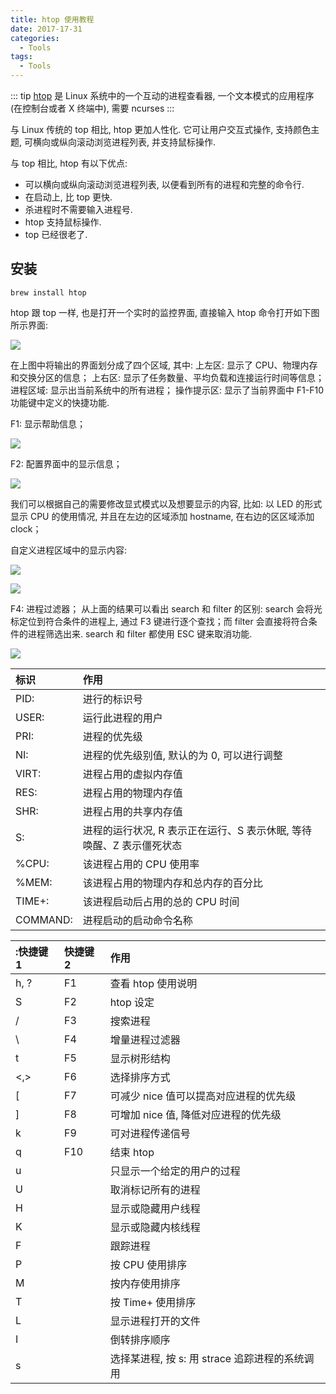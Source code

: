 ```yaml
---
title: htop 使用教程
date: 2017-17-31
categories:
  - Tools
tags: 
  - Tools
---
```


::: tip
[htop](http://hisham.hm/htop/) 是 Linux 系统中的一个互动的进程查看器, 一个文本模式的应用程序 (在控制台或者 X 终端中), 需要 ncurses
:::

<!-- more -->

与 Linux 传统的 top 相比, htop 更加人性化. 它可让用户交互式操作, 支持颜色主题, 可横向或纵向滚动浏览进程列表, 并支持鼠标操作. 

与 top 相比, htop 有以下优点: 

- 可以横向或纵向滚动浏览进程列表, 以便看到所有的进程和完整的命令行. 
- 在启动上, 比 top 更快. 
- 杀进程时不需要输入进程号. 
- htop 支持鼠标操作. 
- top 已经很老了. 

## 安装

```shell
brew install htop
```

htop 跟 top 一样, 也是打开一个实时的监控界面, 直接输入 htop 命令打开如下图所示界面: 

![](http://qiniu.dong4j.info/X8rTDI.png)

在上图中将输出的界面划分成了四个区域, 其中: 
上左区: 显示了 CPU、物理内存和交换分区的信息；
上右区: 显示了任务数量、平均负载和连接运行时间等信息；
进程区域: 显示出当前系统中的所有进程；
操作提示区: 显示了当前界面中 F1-F10 功能键中定义的快捷功能. 

F1: 显示帮助信息；

![](http://qiniu.dong4j.info/EGPFU6.png)

F2: 配置界面中的显示信息；

![](http://qiniu.dong4j.info/H4Gvfa.png)

我们可以根据自己的需要修改显式模式以及想要显示的内容, 比如: 以 LED 的形式显示 CPU 的使用情况, 并且在左边的区域添加 hostname, 在右边的区区域添加 clock；

自定义进程区域中的显示内容: 

![](http://qiniu.dong4j.info/nKrdk1.png)

![](http://qiniu.dong4j.info/hjMC11.png)

F4: 进程过滤器；
从上面的结果可以看出 search 和 filter 的区别: 
search 会将光标定位到符合条件的进程上, 通过 F3 键进行逐个查找；而 filter 会直接将符合条件的进程筛选出来. 
search 和 filter 都使用 ESC 键来取消功能. 


![](http://qiniu.dong4j.info/2019-07-02-15014682825908.png)

| 标识 | 作用 |
|:---|:---|
| PID: | 进行的标识号 |
| USER: | 运行此进程的用户 |
| PRI: | 进程的优先级 |
| NI: | 进程的优先级别值, 默认的为 0, 可以进行调整 |
| VIRT: | 进程占用的虚拟内存值 |
| RES: | 进程占用的物理内存值 |
| SHR: | 进程占用的共享内存值 |
| S: | 进程的运行状况, R 表示正在运行、S 表示休眠, 等待唤醒、Z 表示僵死状态 |
| %CPU: | 该进程占用的 CPU 使用率 |
| %MEM: | 该进程占用的物理内存和总内存的百分比 |
| TIME+: | 该进程启动后占用的总的 CPU 时间 |
| COMMAND: | 进程启动的启动命令名称 |


|:快捷键1| 快捷键2 | 作用 |
|:----|:---|:---|
| h, ? | F1 |查看 htop 使用说明 |  |
| S | F2 | htop 设定 | |
| / | F3 | 搜索进程 | |
| \ | F4 | 增量进程过滤器 | |
| t | F5 | 显示树形结构 | |
| <,> | F6 | 选择排序方式 |  |
| [ | F7 | 可减少 nice 值可以提高对应进程的优先级 | |
| ] | F8 | 可增加 nice 值, 降低对应进程的优先级 | |
| k | F9 | 可对进程传递信号 | |
| q | F10 | 结束 htop | |
| u | | 只显示一个给定的用户的过程 |
| U |  |取消标记所有的进程 |
| H |  |显示或隐藏用户线程 |
| K |  |显示或隐藏内核线程 |
| F |  |跟踪进程 |
| P |  |按 CPU 使用排序 |
| M | | 按内存使用排序 |
| T | | 按 Time+ 使用排序 |
| L |  |显示进程打开的文件 |
| I |  |倒转排序顺序 |
| s |  |选择某进程, 按 s: 用 strace 追踪进程的系统调用 |





